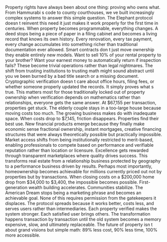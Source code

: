 Property rights have always been about one thing: proving who owns what. From Hammurabi s code to county courthouses, we ve built increasingly complex systems to answer this simple question. The Elephant protocol doesn t reinvent this need it just makes it work properly for the first time in centuries.
When property becomes programmable, everything changes. A deed stops being a piece of paper in a filing cabinet and becomes a living record that knows its own history. Every renovation, every tax payment, every change accumulates into something richer than traditional documentation ever allowed. Smart contracts don t just move ownership they enable entirely new models. Want to sell 10% of your rental property to your brother? Want your earnest money to automatically return if inspection fails? These become trivial operations rather than legal nightmares.
The shift from trusting institutions to trusting math might sound abstract until you ve been burned by a bad title search or a missing document. Cryptographic verification doesn t care about office hours, filing fees, or whether someone properly updated the records. It simply proves what s true. This matters most for those traditionally locked out of property ownership when verification depends on mathematics rather than relationships, everyone gets the same answer.
At $67,155 per transaction, properties get stuck. The elderly couple stays in a too-large house because moving costs too much. The growing business makes do with inadequate space. When costs drop to $7,145, friction disappears. Properties find their best use. New financial products emerge because they finally make economic sense fractional ownership, instant mortgages, creative financing structures that were always theoretically possible but practically impossible.
Market access shifts from being institutionally restricted to merit-based, enabling professionals to compete based on performance and verifiable reputation rather than location or licensure. Excellence gets rewarded through transparent marketplaces where quality drives success. This transforms real estate from a relationship business protected by geography to a performance business driven by results.
Perhaps most importantly, homeownership becomes achievable for millions currently priced out not by properties but by transactions. When closing costs on a $200,000 home drop from $34,000 to $3,400, the impossible becomes possible. First-generation wealth building accelerates. Communities stabilize. The American Dream stops being a marketing phrase and becomes an achievable goal.
None of this requires permission from the gatekeepers it displaces. The protocol spreads because it works better, costs less, and serves users rather than intermediaries. Each property verified makes the system stronger. Each satisfied user brings others. The transformation happens transaction by transaction until the old system becomes a memory expensive, slow, and ultimately replaceable. The future of property isn t about grand visions but simple math: 89% less cost, 90% less time, 100% more accessible.